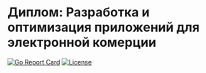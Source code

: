 # Диплом: Разработка и оптимизация приложений для электронной комерции

[![Go Report Card][go_report_img]][go_report_url]
[![License][repo_license_img]][repo_license_url]

<!-- Repository -->
[repo_license_img]: https://img.shields.io/github/license/blackPavlin/shop?style=for-the-badge&logo=none
[repo_license_url]: https://github.com/blackPavlin/shop/blob/master/LICENSE

<!-- Go -->
[go_report_img]: https://goreportcard.com/badge/github.com/blackPavlin/shop?style=for-the-badge&logo=none
[go_report_url]: https://goreportcard.com/report/github.com/blackPavlin/shop


